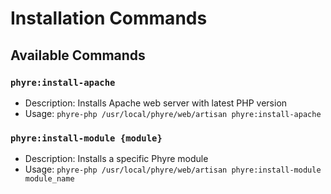 # Installation Commands

## Available Commands

### `phyre:install-apache`
- Description: Installs Apache web server with latest PHP version
- Usage: 
```phyre-php /usr/local/phyre/web/artisan phyre:install-apache```

### `phyre:install-module {module}`
- Description: Installs a specific Phyre module
- Usage: 
```phyre-php /usr/local/phyre/web/artisan phyre:install-module module_name```
